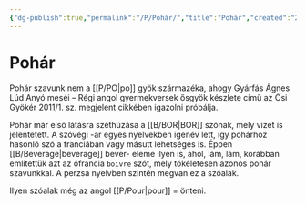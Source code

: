 ```yaml
---
{"dg-publish":true,"permalink":"/P/Pohár/","title":"Pohár","created":"2023-11-21T09:42","updated":"2024-10-25T23:49"}
---
```



# Pohár

Pohár szavunk nem a [[P/PO\|po]] gyök származéka, ahogy Gyárfás Ágnes Lúd Anyó meséi – Régi angol gyermekversek ősgyök készlete című az Ősi Gyökér 2011/1. sz. megjelent cikkében igazolni próbálja.  

Pohár már első látásra széthúzása a [[B/BOR\|BOR]] szónak, mely vizet is jelentetett. A szóvégi -ar egyes nyelvekben igenév lett, így pohárhoz hasonló szó a franciában vagy másutt lehetséges is. Éppen [[B/Beverage\|beverage]] bever- eleme ilyen is, ahol, lám, lám, korábban említettük azt az ófrancia `boivre` szót, mely tökéletesen azonos pohár szavunkkal. A perzsa nyelvben szintén megvan ez a szóalak.  
  

Ilyen szóalak még az angol [[P/Pour\|pour]] = önteni.  